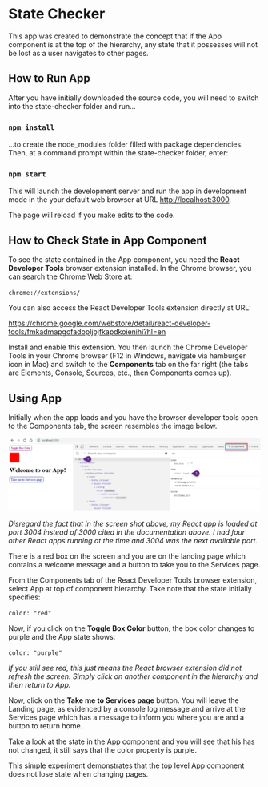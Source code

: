 # State Checker

This app was created to demonstrate the concept that if the App component is at the top of the hierarchy, any state that it possesses will not be lost as a user navigates to other pages.

## How to Run App

After you have initially downloaded the source code, you will need to switch into the state-checker folder and run...

### `npm install`

...to create the node_modules folder filled with package dependencies. Then, at a command prompt within the state-checker folder, enter:

### `npm start`

This will launch the development server and run the app in development mode in the your default web browser at URL [http://localhost:3000](http://localhost:3000).

The page will reload if you make edits to the code.

## How to Check State in App Component

To see the state contained in the App component, you need the **React Developer Tools** browser extension installed. In the Chrome browser, you can search the Chrome Web Store at:

`chrome://extensions/`

You can also access the React Developer Tools extension directly at URL:

https://chrome.google.com/webstore/detail/react-developer-tools/fmkadmapgofadopljbjfkapdkoienihi?hl=en

Install and enable this extension. You then launch the Chrome Developer Tools in your Chrome browser (F12 in Windows, navigate via hamburger icon in Mac) and switch to the **Components** tab on the far right (the tabs are Elements, Console, Sources, etc., then Components comes up).

## Using App

Initially when the app loads and you have the browser developer tools open to the Components tab, the screen resembles the image below.

![Initial State](initial_state.png)

*Disregard the fact that in the screen shot above, my React app is loaded at port 3004 instead of 3000 cited in the documentation above. I had four other React apps running at the time and 3004 was the next available port.*

There is a red box on the screen and you are on the landing page which contains a welcome message and a button to take you to the Services page.

From the Components tab of the React Developer Tools browser extension, select App at top of component hierarchy. Take note that the state initially specifies:

`color: "red"`

Now, if you click on the **Toggle Box Color** button, the box color changes to purple and the App state shows:

`color: "purple"`

*If you still see red, this just means the React browser extension did not refresh the screen. Simply click on another component in the hierarchy and then return to App.*

Now, click on the **Take me to Services page** button. You will leave the Landing page, as evidenced by a console log message and arrive at the Services page which has a message to inform you where you are and a button to return home.

Take a look at the state in the App component and you will see that his has not changed, it still says that the color property is purple.

This simple experiment demonstrates that the top level App component does not lose state when changing pages.